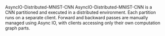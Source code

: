 AsyncIO-Distributed-MNIST-CNN
AsyncIO-Distributed-MNIST-CNN is a CNN partitioned and executed in a distributed environment. Each partition runs on a separate client. Forward and backward passes are manually managed using Async IO, with clients accessing only their own computation graph parts.
